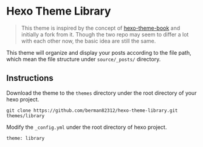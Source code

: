 # Hexo Theme Library

>This theme is inspired by the concept of [hexo-theme-book](https://github.com/wujun234/hexo-theme-tree/tree/8ba3aa395cc0527787b3b369522d689675b40f32) and initially a fork from it. Though the two repo may seem to differ a lot with each other now, the basic idea are still the same.

This theme will organize and display your posts according to the file path, which mean the file structure under `source/_posts/` directory.

## Instructions

Download the theme to the `themes` directory under the root directory of your hexo project.
```
git clone https://github.com/berman82312/hexo-theme-library.git  themes/library
```

Modify the `_config.yml` under the root directory of hexo project.
```
theme: library
```

